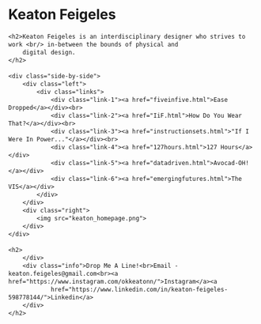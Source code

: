 <!DOCTYPE html>
<html lang="en">

<head>
    <title>Keaton Feigeles</title>
    <link rel="stylesheet" href="style.css">
</head>

<body>
    <h1>Keaton Feigeles</h1>

    <h2>Keaton Feigeles is an interdisciplinary designer who strives to work <br/> in-between the bounds of physical and
        digital design.
    </h2>

    <div class="side-by-side">
        <div class="left">
            <div class="links">
                <div class="link-1"><a href="fiveinfive.html">Ease Dropped</a></div><br>
                <div class="link-2"><a href="IiF.html">How Do You Wear That?</a></div><br>
                <div class="link-3"><a href="instructionsets.html">"If I Were In Power..."</a></div><br>
                <div class="link-4"><a href="127hours.html">127 Hours</a></div>
                <div class="link-5"><a href="datadriven.html">Avocad-OH!</a></div>
                <div class="link-6"><a href="emergingfutures.html">The VIS</a></div>
            </div>
        </div>
        <div class="right">
            <img src="keaton_homepage.png">
        </div>
    </div>

    <h2>
        </div>
        <div class="info">Drop Me A Line!<br>Email - keaton.feigeles@gmail.com<br><a href="https://www.instagram.com/okkeatonn/">Instagram</a><a
                href="https://www.linkedin.com/in/keaton-feigeles-598778144/">Linkedin</a>
        </div>
    </h2>

</body>

